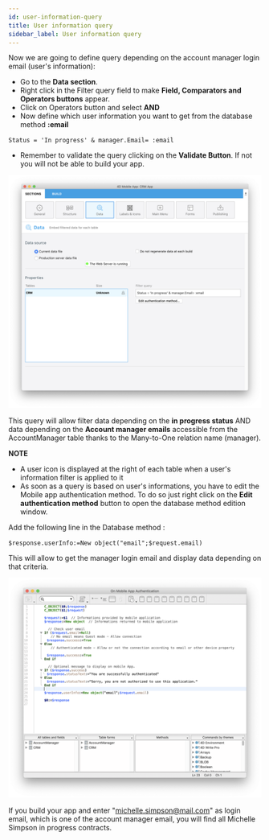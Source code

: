 ```yaml
---
id: user-information-query
title: User information query
sidebar_label: User information query
---
```


Now we are going to define query depending on the account manager login email (user's information):

* Go to the **Data section**. 
* Right click in the Filter query field to make **Field, Comparators and Operators buttons** appear.
* Click on Operators button and select **AND**
* Now define which user information you want to get from the database method **:email** 

```
Status = 'In progress' & manager.Email= :email 
```

* Remember to validate the query clicking on the **Validate Button**. If not you will not be able to build your app.

![User information query](assets/restricted-queries/user-information-query.png)


This query will allow filter data depending on the **in progress status** AND data depending on the **Account manager emails** accessible from the AccountManager table thanks to the Many-to-One relation name (manager).

<div markdown="1" class = "tips">

**NOTE**

* A user icon is displayed at the right of each table when a user's information filter is applied to it
* As soon as a query is based on user's informations, you have to edit the Mobile app authentication method. To do so just right click on the **Edit authentication method** button to open the database method edition window.

</div>

Add the following line in the Database method :

```
$response.userInfo:=New object("email";$request.email)
```

This will allow to get the manager login email and display data depending on that criteria.

![User information query](assets/restricted-queries/database-method-user-information-query.png)

If you build your app and enter "michelle.simpson@mail.com" as login email, which is one of the account manager email, you will find all Michelle Simpson in progress contracts.





